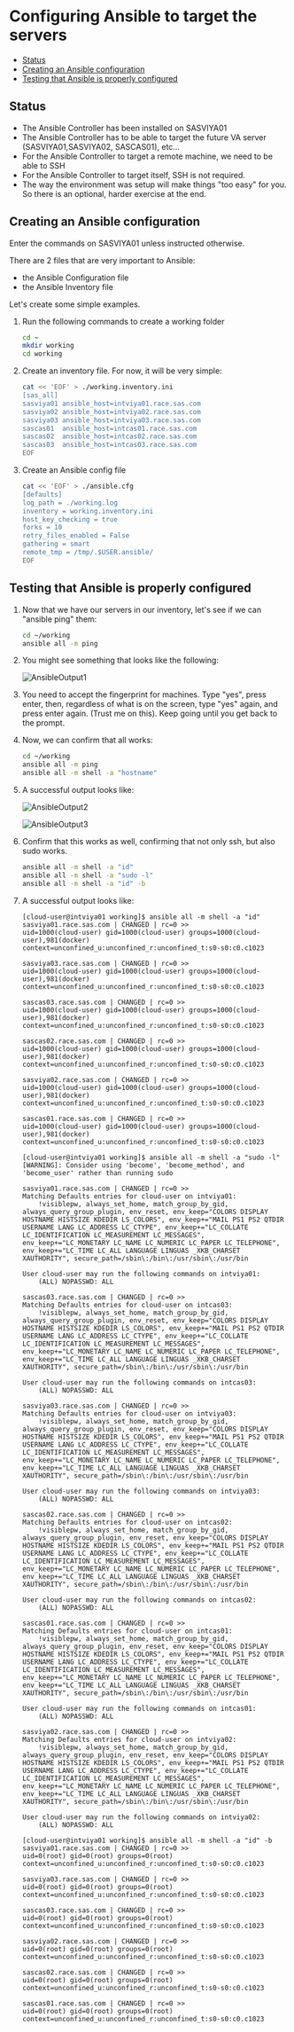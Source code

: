 # Configuring Ansible to target the servers

* [Status](#status)
* [Creating an Ansible configuration](#creating-an-ansible-configuration)
* [Testing that Ansible is properly configured](#testing-that-ansible-is-properly-configured)

## Status

* The Ansible Controller has been installed on SASVIYA01
* The Ansible Controller has to be able to target the future VA server (SASVIYA01,SASVIYA02, SASCAS01), etc...
* For the Ansible Controller to target a remote machine, we need to be able to SSH
* For the Ansible Controller to target itself, SSH is not required.
* The way the environment was setup will make things "too easy" for you. So there is an optional, harder exercise at the end.

## Creating an Ansible configuration

Enter the commands on SASVIYA01 unless instructed otherwise.

There are 2 files that are very important to Ansible:

* the Ansible Configuration file
* the Ansible Inventory file

Let's create some simple examples.

1. Run the following commands to create a working folder

    ```bash
    cd ~
    mkdir working
    cd working
    ```

1. Create an inventory file. For now, it will be very simple:

    ```bash
    cat << 'EOF' > ./working.inventory.ini
    [sas_all]
    sasviya01 ansible_host=intviya01.race.sas.com
    sasviya02 ansible_host=intviya02.race.sas.com
    sasviya03 ansible_host=intviya03.race.sas.com
    sascas01  ansible_host=intcas01.race.sas.com
    sascas02  ansible_host=intcas02.race.sas.com
    sascas03  ansible_host=intcas03.race.sas.com
    EOF
    ```

1. Create an Ansible config file

    ```bash
    cat << 'EOF' > ./ansible.cfg
    [defaults]
    log_path = ./working.log
    inventory = working.inventory.ini
    host_key_checking = true
    forks = 10
    retry_files_enabled = False
    gathering = smart
    remote_tmp = /tmp/.$USER.ansible/
    EOF
    ```

## Testing that Ansible is properly configured

1. Now that we have our servers in our inventory, let's see if we can "ansible ping" them:

    ```sh
    cd ~/working
    ansible all -m ping
    ```

1. You might see something that looks like the following:

    ![AnsibleOutput1](img/2019-10-29-15-18-45.png)

1. You need to accept the fingerprint for machines. Type "yes", press enter, then, regardless of what is on the screen, type "yes" again, and press enter again. (Trust me on this). Keep going until you get back to the prompt.

1. Now, we can confirm that all works:

    ```sh
    cd ~/working
    ansible all -m ping
    ansible all -m shell -a "hostname"
    ```

    <!-- ```bash
    ssh-keyscan -H intviya01.race.sas.com >> ~/.ssh/known_hosts
    ssh-keyscan -H intviya02.race.sas.com >> ~/.ssh/known_hosts
    ssh-keyscan -H intviya03.race.sas.com >> ~/.ssh/known_hosts
    ssh-keyscan -H intcas01.race.sas.com >> ~/.ssh/known_hosts
    ssh-keyscan -H intcas02.race.sas.com >> ~/.ssh/known_hosts
    ssh-keyscan -H intcas03.race.sas.com >> ~/.ssh/known_hosts
    ``` -->

1. A successful output looks like:

    ![AnsibleOutput2](img/2019-10-29-12-19-25.png)

    ![AnsibleOutput3](img/2019-10-29-12-20-16.png)

1. Confirm that this works as well, confirming that not only ssh, but also sudo works.

    ```sh
    ansible all -m shell -a "id"
    ansible all -m shell -a "sudo -l"
    ansible all -m shell -a "id" -b
    ```

1. A successful output looks like:

    ```log
    [cloud-user@intviya01 working]$ ansible all -m shell -a "id"
    sasviya01.race.sas.com | CHANGED | rc=0 >>
    uid=1000(cloud-user) gid=1000(cloud-user) groups=1000(cloud-user),981(docker) context=unconfined_u:unconfined_r:unconfined_t:s0-s0:c0.c1023

    sasviya03.race.sas.com | CHANGED | rc=0 >>
    uid=1000(cloud-user) gid=1000(cloud-user) groups=1000(cloud-user),981(docker) context=unconfined_u:unconfined_r:unconfined_t:s0-s0:c0.c1023

    sascas03.race.sas.com | CHANGED | rc=0 >>
    uid=1000(cloud-user) gid=1000(cloud-user) groups=1000(cloud-user),981(docker) context=unconfined_u:unconfined_r:unconfined_t:s0-s0:c0.c1023

    sascas02.race.sas.com | CHANGED | rc=0 >>
    uid=1000(cloud-user) gid=1000(cloud-user) groups=1000(cloud-user),981(docker) context=unconfined_u:unconfined_r:unconfined_t:s0-s0:c0.c1023

    sasviya02.race.sas.com | CHANGED | rc=0 >>
    uid=1000(cloud-user) gid=1000(cloud-user) groups=1000(cloud-user),981(docker) context=unconfined_u:unconfined_r:unconfined_t:s0-s0:c0.c1023

    sascas01.race.sas.com | CHANGED | rc=0 >>
    uid=1000(cloud-user) gid=1000(cloud-user) groups=1000(cloud-user),981(docker) context=unconfined_u:unconfined_r:unconfined_t:s0-s0:c0.c1023

    [cloud-user@intviya01 working]$ ansible all -m shell -a "sudo -l"
    [WARNING]: Consider using 'become', 'become_method', and 'become_user' rather than running sudo

    sasviya01.race.sas.com | CHANGED | rc=0 >>
    Matching Defaults entries for cloud-user on intviya01:
        !visiblepw, always_set_home, match_group_by_gid, always_query_group_plugin, env_reset, env_keep="COLORS DISPLAY HOSTNAME HISTSIZE KDEDIR LS_COLORS", env_keep+="MAIL PS1 PS2 QTDIR USERNAME LANG LC_ADDRESS LC_CTYPE", env_keep+="LC_COLLATE LC_IDENTIFICATION LC_MEASUREMENT LC_MESSAGES", env_keep+="LC_MONETARY LC_NAME LC_NUMERIC LC_PAPER LC_TELEPHONE", env_keep+="LC_TIME LC_ALL LANGUAGE LINGUAS _XKB_CHARSET XAUTHORITY", secure_path=/sbin\:/bin\:/usr/sbin\:/usr/bin

    User cloud-user may run the following commands on intviya01:
        (ALL) NOPASSWD: ALL

    sascas03.race.sas.com | CHANGED | rc=0 >>
    Matching Defaults entries for cloud-user on intcas03:
        !visiblepw, always_set_home, match_group_by_gid, always_query_group_plugin, env_reset, env_keep="COLORS DISPLAY HOSTNAME HISTSIZE KDEDIR LS_COLORS", env_keep+="MAIL PS1 PS2 QTDIR USERNAME LANG LC_ADDRESS LC_CTYPE", env_keep+="LC_COLLATE LC_IDENTIFICATION LC_MEASUREMENT LC_MESSAGES", env_keep+="LC_MONETARY LC_NAME LC_NUMERIC LC_PAPER LC_TELEPHONE", env_keep+="LC_TIME LC_ALL LANGUAGE LINGUAS _XKB_CHARSET XAUTHORITY", secure_path=/sbin\:/bin\:/usr/sbin\:/usr/bin

    User cloud-user may run the following commands on intcas03:
        (ALL) NOPASSWD: ALL

    sasviya03.race.sas.com | CHANGED | rc=0 >>
    Matching Defaults entries for cloud-user on intviya03:
        !visiblepw, always_set_home, match_group_by_gid, always_query_group_plugin, env_reset, env_keep="COLORS DISPLAY HOSTNAME HISTSIZE KDEDIR LS_COLORS", env_keep+="MAIL PS1 PS2 QTDIR USERNAME LANG LC_ADDRESS LC_CTYPE", env_keep+="LC_COLLATE LC_IDENTIFICATION LC_MEASUREMENT LC_MESSAGES", env_keep+="LC_MONETARY LC_NAME LC_NUMERIC LC_PAPER LC_TELEPHONE", env_keep+="LC_TIME LC_ALL LANGUAGE LINGUAS _XKB_CHARSET XAUTHORITY", secure_path=/sbin\:/bin\:/usr/sbin\:/usr/bin

    User cloud-user may run the following commands on intviya03:
        (ALL) NOPASSWD: ALL

    sascas02.race.sas.com | CHANGED | rc=0 >>
    Matching Defaults entries for cloud-user on intcas02:
        !visiblepw, always_set_home, match_group_by_gid, always_query_group_plugin, env_reset, env_keep="COLORS DISPLAY HOSTNAME HISTSIZE KDEDIR LS_COLORS", env_keep+="MAIL PS1 PS2 QTDIR USERNAME LANG LC_ADDRESS LC_CTYPE", env_keep+="LC_COLLATE LC_IDENTIFICATION LC_MEASUREMENT LC_MESSAGES", env_keep+="LC_MONETARY LC_NAME LC_NUMERIC LC_PAPER LC_TELEPHONE", env_keep+="LC_TIME LC_ALL LANGUAGE LINGUAS _XKB_CHARSET XAUTHORITY", secure_path=/sbin\:/bin\:/usr/sbin\:/usr/bin

    User cloud-user may run the following commands on intcas02:
        (ALL) NOPASSWD: ALL

    sascas01.race.sas.com | CHANGED | rc=0 >>
    Matching Defaults entries for cloud-user on intcas01:
        !visiblepw, always_set_home, match_group_by_gid, always_query_group_plugin, env_reset, env_keep="COLORS DISPLAY HOSTNAME HISTSIZE KDEDIR LS_COLORS", env_keep+="MAIL PS1 PS2 QTDIR USERNAME LANG LC_ADDRESS LC_CTYPE", env_keep+="LC_COLLATE LC_IDENTIFICATION LC_MEASUREMENT LC_MESSAGES", env_keep+="LC_MONETARY LC_NAME LC_NUMERIC LC_PAPER LC_TELEPHONE", env_keep+="LC_TIME LC_ALL LANGUAGE LINGUAS _XKB_CHARSET XAUTHORITY", secure_path=/sbin\:/bin\:/usr/sbin\:/usr/bin

    User cloud-user may run the following commands on intcas01:
        (ALL) NOPASSWD: ALL

    sasviya02.race.sas.com | CHANGED | rc=0 >>
    Matching Defaults entries for cloud-user on intviya02:
        !visiblepw, always_set_home, match_group_by_gid, always_query_group_plugin, env_reset, env_keep="COLORS DISPLAY HOSTNAME HISTSIZE KDEDIR LS_COLORS", env_keep+="MAIL PS1 PS2 QTDIR USERNAME LANG LC_ADDRESS LC_CTYPE", env_keep+="LC_COLLATE LC_IDENTIFICATION LC_MEASUREMENT LC_MESSAGES", env_keep+="LC_MONETARY LC_NAME LC_NUMERIC LC_PAPER LC_TELEPHONE", env_keep+="LC_TIME LC_ALL LANGUAGE LINGUAS _XKB_CHARSET XAUTHORITY", secure_path=/sbin\:/bin\:/usr/sbin\:/usr/bin

    User cloud-user may run the following commands on intviya02:
        (ALL) NOPASSWD: ALL

    [cloud-user@intviya01 working]$ ansible all -m shell -a "id" -b
    sasviya01.race.sas.com | CHANGED | rc=0 >>
    uid=0(root) gid=0(root) groups=0(root) context=unconfined_u:unconfined_r:unconfined_t:s0-s0:c0.c1023

    sasviya03.race.sas.com | CHANGED | rc=0 >>
    uid=0(root) gid=0(root) groups=0(root) context=unconfined_u:unconfined_r:unconfined_t:s0-s0:c0.c1023

    sascas03.race.sas.com | CHANGED | rc=0 >>
    uid=0(root) gid=0(root) groups=0(root) context=unconfined_u:unconfined_r:unconfined_t:s0-s0:c0.c1023

    sasviya02.race.sas.com | CHANGED | rc=0 >>
    uid=0(root) gid=0(root) groups=0(root) context=unconfined_u:unconfined_r:unconfined_t:s0-s0:c0.c1023

    sascas02.race.sas.com | CHANGED | rc=0 >>
    uid=0(root) gid=0(root) groups=0(root) context=unconfined_u:unconfined_r:unconfined_t:s0-s0:c0.c1023

    sascas01.race.sas.com | CHANGED | rc=0 >>
    uid=0(root) gid=0(root) groups=0(root) context=unconfined_u:unconfined_r:unconfined_t:s0-s0:c0.c1023
    ```

<!-- ## Optional: install ARA

Now that we are sure that Ansible if working nicely, it is a good time to install ARA: <http://ara.readthedocs.io/en/latest/faq.html#what-is-ara>.

* If you want to have a better view on what Ansible is doing, follow the instructions to install ARA, in section: 27.3-Setup ARA for the playbook run analysis.

    ```sh
    sudo pip install cliff==2.11
    sudo pip install 'ara==0.14.6'

    #only once!
    cat << 'EOF' >> ~/working/ansible.cfg
    # For ARA to work
    callback_plugins=/usr/lib/python2.7/site-packages/ara/plugins/callbacks
    action_plugins=/usr/lib/python2.7/site-packages/ara/plugins/actions
    library=/usr/lib/python2.7/site-packages/ara/plugins/modules
    EOF
    ```

Notes:

* The added lines in ansible.cfg for ARA might need to be placed in the [default] section.
* There is a bug with ARA 0.15 that makes the default log file (./deployment.log) empty. Therefore, you should stick to ARA 0.14.6 for now.
-->
